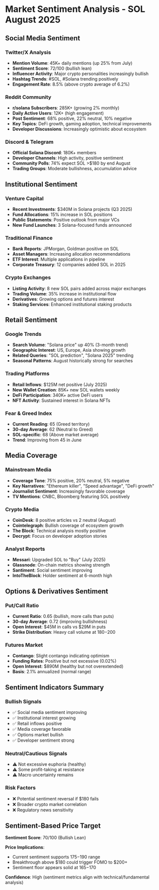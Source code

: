 # Market Sentiment Analysis - SOL August 2025

## Social Media Sentiment

### Twitter/X Analysis
- **Mention Volume**: 45K+ daily mentions (up 25% from July)
- **Sentiment Score**: 72/100 (bullish lean)
- **Influencer Activity**: Major crypto personalities increasingly bullish
- **Hashtag Trends**: #SOL, #Solana trending positively
- **Engagement Rate**: 8.5% (above crypto average of 6.2%)

### Reddit Community
- **r/solana Subscribers**: 285K+ (growing 2% monthly)
- **Daily Active Users**: 12K+ (high engagement)
- **Post Sentiment**: 68% positive, 22% neutral, 10% negative
- **Key Topics**: DeFi growth, gaming adoption, technical improvements
- **Developer Discussions**: Increasingly optimistic about ecosystem

### Discord & Telegram
- **Official Solana Discord**: 180K+ members
- **Developer Channels**: High activity, positive sentiment
- **Community Polls**: 74% expect SOL >$180 by end August
- **Trading Groups**: Moderate bullishness, accumulation advice

## Institutional Sentiment

### Venture Capital
- **Recent Investments**: $340M in Solana projects (Q3 2025)
- **Fund Allocations**: 15% increase in SOL positions
- **Public Statements**: Positive outlook from major VCs
- **New Fund Launches**: 3 Solana-focused funds announced

### Traditional Finance
- **Bank Reports**: JPMorgan, Goldman positive on SOL
- **Asset Managers**: Increasing allocation recommendations
- **ETF Interest**: Multiple applications in pipeline
- **Corporate Treasury**: 12 companies added SOL in 2025

### Crypto Exchanges
- **Listing Activity**: 8 new SOL pairs added across major exchanges
- **Trading Volume**: 35% increase in institutional flow
- **Derivatives**: Growing options and futures interest
- **Staking Services**: Enhanced institutional staking products

## Retail Sentiment

### Google Trends
- **Search Volume**: "Solana price" up 40% (3-month trend)
- **Geographic Interest**: US, Europe, Asia showing growth
- **Related Queries**: "SOL prediction", "Solana 2025" trending
- **Seasonal Patterns**: August historically strong for searches

### Trading Platforms
- **Retail Inflows**: $125M net positive (July 2025)
- **New Wallet Creation**: 85K+ new SOL wallets weekly
- **DeFi Participation**: 340K+ active DeFi users
- **NFT Activity**: Sustained interest in Solana NFTs

### Fear & Greed Index
- **Current Reading**: 65 (Greed territory)
- **30-day Average**: 62 (Neutral to Greed)
- **SOL-specific**: 68 (Above market average)
- **Trend**: Improving from 45 in June

## Media Coverage

### Mainstream Media
- **Coverage Tone**: 75% positive, 20% neutral, 5% negative
- **Key Narratives**: "Ethereum killer", "Speed advantage", "DeFi growth"
- **Journalist Sentiment**: Increasingly favorable coverage
- **TV Mentions**: CNBC, Bloomberg featuring SOL positively

### Crypto Media
- **CoinDesk**: 8 positive articles vs 2 neutral (August)
- **Cointelegraph**: Bullish coverage of ecosystem growth
- **The Block**: Technical analysis mostly positive
- **Decrypt**: Focus on developer adoption stories

### Analyst Reports
- **Messari**: Upgraded SOL to "Buy" (July 2025)
- **Glassnode**: On-chain metrics showing strength
- **Santiment**: Social sentiment improving
- **IntoTheBlock**: Holder sentiment at 6-month high

## Options & Derivatives Sentiment

### Put/Call Ratio
- **Current Ratio**: 0.65 (bullish, more calls than puts)
- **30-day Average**: 0.72 (improving bullishness)
- **Open Interest**: $45M in calls vs $29M in puts
- **Strike Distribution**: Heavy call volume at $180-$200

### Futures Market
- **Contango**: Slight contango indicating optimism
- **Funding Rates**: Positive but not excessive (0.02%)
- **Open Interest**: $890M (healthy but not overextended)
- **Basis**: 2.1% annualized (normal range)

## Sentiment Indicators Summary

### Bullish Signals
- ✅ Social media sentiment improving
- ✅ Institutional interest growing
- ✅ Retail inflows positive
- ✅ Media coverage favorable
- ✅ Options market bullish
- ✅ Developer sentiment strong

### Neutral/Cautious Signals
- ⚠️ Not excessive euphoria (healthy)
- ⚠️ Some profit-taking at resistance
- ⚠️ Macro uncertainty remains

### Risk Factors
- ❌ Potential sentiment reversal if $180 fails
- ❌ Broader crypto market correlation
- ❌ Regulatory news sensitivity

## Sentiment-Based Price Target

**Sentiment Score**: 70/100 (Bullish Lean)

**Price Implications**:
- Current sentiment supports $175-$190 range
- Breakthrough above $180 could trigger FOMO to $200+
- Sentiment floor appears solid at $165-$170

**Confidence**: High (sentiment metrics align with technical/fundamental analysis)